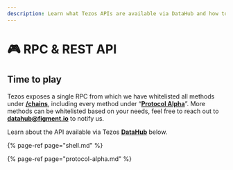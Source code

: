 ```yaml
---
description: Learn what Tezos APIs are available via DataHub and how to use them
---
```


# 🎮 RPC & REST API

## Time to play

Tezos exposes a single RPC from which we have whitelisted all methods under [**/chains**](https://tezos.gitlab.io/api/rpc.html#protocol-alpha), including every method under “[**Protocol Alpha**](https://tezos.gitlab.io/api/rpc.html#protocol-alpha)”. More methods can be whitelisted based on your needs, feel free to reach out to [**datahub@figment.io**](mailto:datahub@figment.io) to notify us. 

Learn about the API available via Tezos [**DataHub**](https://datahub.figment.io/sign_up?service=tezos) below.

{% page-ref page="shell.md" %}

{% page-ref page="protocol-alpha.md" %}



